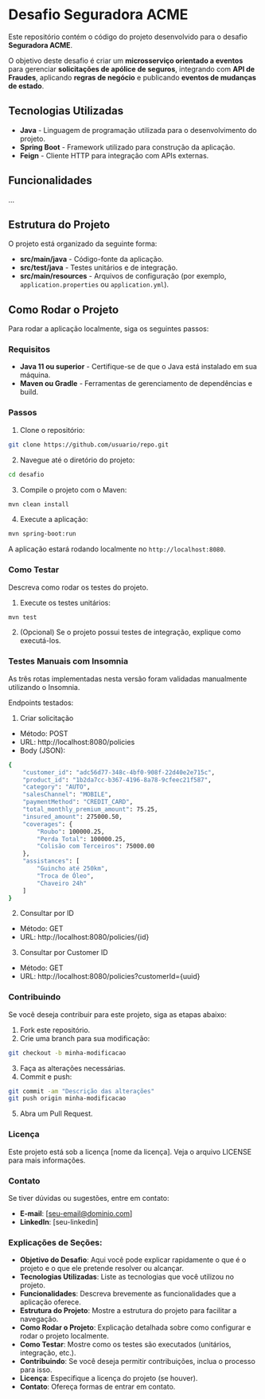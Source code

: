 # Desafio Seguradora ACME

Este repositório contém o código do projeto desenvolvido para o desafio **Seguradora ACME**. 

O objetivo deste desafio é criar um **microsserviço orientado a eventos** para gerenciar **solicitações de apólice de seguros**, integrando com **API de Fraudes**, aplicando **regras de negócio** e publicando **eventos de mudanças de estado**.

## Tecnologias Utilizadas

- **Java** - Linguagem de programação utilizada para o desenvolvimento do projeto.
- **Spring Boot** - Framework utilizado para construção da aplicação.
- **Feign** - Cliente HTTP para integração com APIs externas.

## Funcionalidades

...

## Estrutura do Projeto

O projeto está organizado da seguinte forma:

- **src/main/java** - Código-fonte da aplicação.
- **src/test/java** - Testes unitários e de integração.
- **src/main/resources** - Arquivos de configuração (por exemplo, `application.properties` ou `application.yml`).

## Como Rodar o Projeto

Para rodar a aplicação localmente, siga os seguintes passos:

### Requisitos

- **Java 11 ou superior** - Certifique-se de que o Java está instalado em sua máquina.
- **Maven ou Gradle** - Ferramentas de gerenciamento de dependências e build.

### Passos

1. Clone o repositório:
```bash
git clone https://github.com/usuario/repo.git
```

2. Navegue até o diretório do projeto:
```bash
cd desafio
```

3. Compile o projeto com o Maven:
```bash
mvn clean install
```

4. Execute a aplicação:
```bash
mvn spring-boot:run
```

A aplicação estará rodando localmente no `http://localhost:8080`.

### Como Testar
Descreva como rodar os testes do projeto.

1. Execute os testes unitários:
```bash
mvn test
```

2. (Opcional) Se o projeto possui testes de integração, explique como executá-los.

### Testes Manuais com Insomnia

As três rotas implementadas nesta versão foram validadas manualmente utilizando o Insomnia.

Endpoints testados:
1. Criar solicitação
- Método: POST
- URL: http://localhost:8080/policies
- Body (JSON):
```bash
{
	"customer_id": "adc56d77-348c-4bf0-908f-22d40e2e715c",
	"product_id": "1b2da7cc-b367-4196-8a78-9cfeec21f587",
	"category": "AUTO",
	"salesChannel": "MOBILE",
	"paymentMethod": "CREDIT_CARD",
	"total_monthly_premium_amount": 75.25,
	"insured_amount": 275000.50,
	"coverages": {
		"Roubo": 100000.25,
		"Perda Total": 100000.25,
		"Colisão com Terceiros": 75000.00
	},
	"assistances": [
		"Guincho até 250km",
		"Troca de Óleo",
		"Chaveiro 24h"
	]
}
```

2. Consultar por ID
- Método: GET
- URL: http://localhost:8080/policies/{id}

3. Consultar por Customer ID
- Método: GET
- URL: http://localhost:8080/policies?customerId={uuid}

### Contribuindo
Se você deseja contribuir para este projeto, siga as etapas abaixo:

1. Fork este repositório.
2. Crie uma branch para sua modificação:
```bash
git checkout -b minha-modificacao
```
3. Faça as alterações necessárias.
4. Commit e push:
```bash
git commit -am "Descrição das alterações"
git push origin minha-modificacao
```
5. Abra um Pull Request.

### Licença
Este projeto está sob a licença [nome da licença]. Veja o arquivo LICENSE para mais informações.

### Contato
Se tiver dúvidas ou sugestões, entre em contato:
- **E-mail**: [seu-email@dominio.com]
- **LinkedIn**: [seu-linkedin]

### Explicações de Seções:
- **Objetivo do Desafio**: Aqui você pode explicar rapidamente o que é o projeto e o que ele pretende resolver ou alcançar.
- **Tecnologias Utilizadas**: Liste as tecnologias que você utilizou no projeto.
- **Funcionalidades**: Descreva brevemente as funcionalidades que a aplicação oferece.
- **Estrutura do Projeto**: Mostre a estrutura do projeto para facilitar a navegação.
- **Como Rodar o Projeto**: Explicação detalhada sobre como configurar e rodar o projeto localmente.
- **Como Testar**: Mostre como os testes são executados (unitários, integração, etc.).
- **Contribuindo**: Se você deseja permitir contribuições, inclua o processo para isso.
- **Licença**: Especifique a licença do projeto (se houver).
- **Contato**: Ofereça formas de entrar em contato.